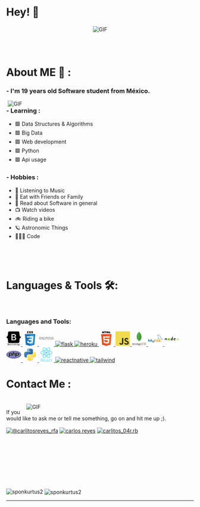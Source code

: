 # Hey! 👋

<div align="center">
<img hight="300" width="700" alt="GIF" align="center" src="https://i.pinimg.com/originals/21/11/61/21116158daaeb1459b4ec0758505e1ad.gif">
</div>

</br>
</br>
</br>


# About ME 💬 :

### - I'm 19 years old Software student from México.

<img hight="400" width="500" alt="GIF" align="right" src="https://media.tenor.com/A2UGuAXfHEUAAAAC/cat-laptop.gif">

### - Learning :
- 🟩 Data Structures & Algorithms
- 🟩 Big Data
- 🟩 Web development
- 🟩 Python
- 🟩 Api usage

### - Hobbies : 
- 🎵 Listening to Music
- 🥞 Eat with Friends or Family
- 📗 Read about Software in general 
- 📺 Watch videos
- 🚲 Riding a bike
- 🪐 Astronomic Things
- 🧑🏽‍💻 Code

</br>
</br>
</br>



# Languages & Tools 🛠:
</br>

<h3 align="left">Languages and Tools:</h3>
<p align="left"> <a href="https://getbootstrap.com" target="_blank" rel="noreferrer"> <img src="https://raw.githubusercontent.com/devicons/devicon/master/icons/bootstrap/bootstrap-plain-wordmark.svg" alt="bootstrap" width="40" height="40"/> </a> <a href="https://www.w3schools.com/css/" target="_blank" rel="noreferrer"> <img src="https://raw.githubusercontent.com/devicons/devicon/master/icons/css3/css3-original-wordmark.svg" alt="css3" width="40" height="40"/> </a> <a href="https://expressjs.com" target="_blank" rel="noreferrer"> <img src="https://raw.githubusercontent.com/devicons/devicon/master/icons/express/express-original-wordmark.svg" alt="express" width="40" height="40"/> </a> <a href="https://flask.palletsprojects.com/" target="_blank" rel="noreferrer"> <img src="https://www.vectorlogo.zone/logos/pocoo_flask/pocoo_flask-icon.svg" alt="flask" width="40" height="40"/> </a> <a href="https://heroku.com" target="_blank" rel="noreferrer"> <img src="https://www.vectorlogo.zone/logos/heroku/heroku-icon.svg" alt="heroku" width="40" height="40"/> </a> <a href="https://www.w3.org/html/" target="_blank" rel="noreferrer"> <img src="https://raw.githubusercontent.com/devicons/devicon/master/icons/html5/html5-original-wordmark.svg" alt="html5" width="40" height="40"/> </a> <a href="https://developer.mozilla.org/en-US/docs/Web/JavaScript" target="_blank" rel="noreferrer"> <img src="https://raw.githubusercontent.com/devicons/devicon/master/icons/javascript/javascript-original.svg" alt="javascript" width="40" height="40"/> </a> <a href="https://www.mongodb.com/" target="_blank" rel="noreferrer"> <img src="https://raw.githubusercontent.com/devicons/devicon/master/icons/mongodb/mongodb-original-wordmark.svg" alt="mongodb" width="40" height="40"/> </a> <a href="https://www.mysql.com/" target="_blank" rel="noreferrer"> <img src="https://raw.githubusercontent.com/devicons/devicon/master/icons/mysql/mysql-original-wordmark.svg" alt="mysql" width="40" height="40"/> </a> <a href="https://nodejs.org" target="_blank" rel="noreferrer"> <img src="https://raw.githubusercontent.com/devicons/devicon/master/icons/nodejs/nodejs-original-wordmark.svg" alt="nodejs" width="40" height="40"/> </a> <a href="https://www.php.net" target="_blank" rel="noreferrer"> <img src="https://raw.githubusercontent.com/devicons/devicon/master/icons/php/php-original.svg" alt="php" width="40" height="40"/> </a> <a href="https://www.python.org" target="_blank" rel="noreferrer"> <img src="https://raw.githubusercontent.com/devicons/devicon/master/icons/python/python-original.svg" alt="python" width="40" height="40"/> </a> <a href="https://reactjs.org/" target="_blank" rel="noreferrer"> <img src="https://raw.githubusercontent.com/devicons/devicon/master/icons/react/react-original-wordmark.svg" alt="react" width="40" height="40"/> </a> <a href="https://reactnative.dev/" target="_blank" rel="noreferrer"> <img src="https://reactnative.dev/img/header_logo.svg" alt="reactnative" width="40" height="40"/> </a> <a href="https://tailwindcss.com/" target="_blank" rel="noreferrer"> <img src="https://www.vectorlogo.zone/logos/tailwindcss/tailwindcss-icon.svg" alt="tailwind" width="40" height="40"/> </a> </p>



# Contact Me :

<p>
 </br>


<img hight="280" width="450" align="right" alt="GIF" src="https://media.tenor.com/MyPnF_oV1YAAAAAi/chika-thumbs-up.gif">

If you would like to ask me or tell me something, go on and hit me up ;).

<p align="left">
<a href="https://twitter.com/@carlitosreyes_rfa" target="blank"><img align="center" src="https://raw.githubusercontent.com/rahuldkjain/github-profile-readme-generator/master/src/images/icons/Social/twitter.svg" alt="@carlitosreyes_rfa" height="30" width="40" /></a>
<a href="https://www.facebook.com/drake.junior.336" target="blank"><img align="center" src="https://raw.githubusercontent.com/rahuldkjain/github-profile-readme-generator/master/src/images/icons/Social/facebook.svg" alt="carlos reyes" height="30" width="40" /></a>
<a href="https://instagram.com/carlitos_04r.rb" target="blank"><img align="center" src="https://raw.githubusercontent.com/rahuldkjain/github-profile-readme-generator/master/src/images/icons/Social/instagram.svg" alt="carlitos_04r.rb" height="30" width="40" /></a>
</p>



</p>
 

</br>
</br>
</br>
</br>
</br>
</br>
</br>



<p><img align="left" src="https://github-readme-stats.vercel.app/api/top-langs?username=sponkurtus2&show_icons=true&locale=en&layout=compact" alt="sponkurtus2" /></p>

<p>&nbsp;<img align="center" src="https://github-readme-stats.vercel.app/api?username=sponkurtus2&show_icons=true&theme=tokyonight&locale=en" alt="sponkurtus2" /></p>


*************
